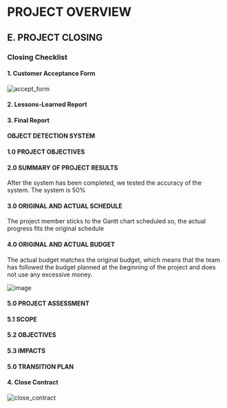# PROJECT OVERVIEW

## E. PROJECT CLOSING

### Closing Checklist

#### 1. Customer Acceptance Form
![accept_form](Assets/customer_acceptance_form.png)

#### 2. Lessons-Learned Report


#### 3. Final Report

#### OBJECT DETECTION SYSTEM

#### 1.0 PROJECT OBJECTIVES

#### 2.0 SUMMARY OF PROJECT RESULTS

After the system has been completed, we tested the accuracy of the system. The system is 50%

#### 3.0 ORIGINAL AND ACTUAL SCHEDULE

The project member sticks to the Gantt chart scheduled so, the actual progress fits the original schedule

####  4.0 ORIGINAL AND ACTUAL BUDGET

The actual budget matches the original budget, which means that the team has followed the budget planned at the beginning of the project and does not use any excessive money.

![image](https://user-images.githubusercontent.com/121591165/211714570-d70442fe-01d6-452c-8731-0a4853e87274.png)


####  5.0  PROJECT ASSESSMENT

####  5.1  SCOPE

####  5.2  OBJECTIVES

####  5.3  IMPACTS

####  5.0  TRANSITION PLAN


#### 4. Close Contract
![close_contract](Assets/close_contract.png)
